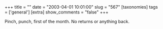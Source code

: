 +++
title = ""
date = "2003-04-01 10:01:00"
slug = "567"
[taxonomies]
tags = ['general']
[extra]
show_comments = "false"
+++

Pinch, punch, first of the month. No returns or anything back.
